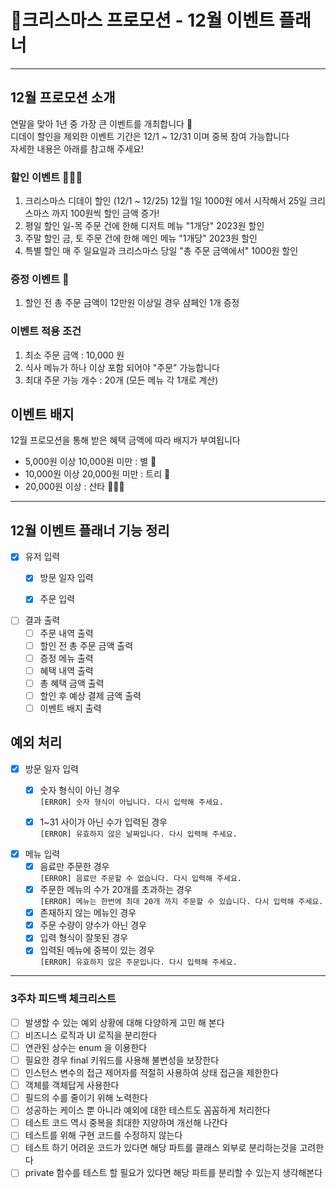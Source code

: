 # 🎄크리스마스 프로모션 - 12월 이벤트 플래너

---

## 12월 프로모션 소개

연말을 맞아 1년 중 가장 큰 이벤트를 개최합니다 🚀   
디데이 할인을 제외한 이벤트 기간은 12/1 ~ 12/31 이며 중복 참여 가능합니다   
자세한 내용은 아래를 참고해 주세요!

### 할인 이벤트 🧑🏻‍🎄

1. ‍크리스마스 디데이 할인 (12/1 ~ 12/25)
   12월 1일 1000원 에서 시작해서 25일 크리스마스 까지 100원씩 할인 금액 증가!
2. 평일 할인
   일-목 주문 건에 한해 디저트 메뉴 "1개당" 2023원 할인
3. 주말 할인
   금, 토 주문 건에 한해 메인 메뉴 "1개당" 2023원 할인
4. 특별 할인
   매 주 일요일과 크리스마스 당일 "총 주문 금액에서" 1000원 할인

### 증정 이벤트 🍾

1. 할인 전 총 주문 금액이 12만원 이상일 경우 샴페인 1개 증정

### 이벤트 적용 조건

1. 최소 주문 금액 : 10,000 원
2. 식사 메뉴가 하나 이상 포함 되어야 "주문" 가능합니다
3. 최대 주문 가능 개수 : 20개 (모든 메뉴 각 1개로 계산)

## 이벤트 배지

12월 프로모션을 통해 받은 혜택 금액에 따라 배지가 부여됩니다

- 5,000원 이상 10,000원 미만 : 별 🌟
- 10,000원 이상 20,000원 미만 : 트리 🎄
- 20,000원 이상 : 산타 🧑🏻‍🎄

---

## 12월 이벤트 플래너 기능 정리

- [x] 유저 입력
    - [x] 방문 일자 입력
    - [x] 주문 입력


- [ ] 결과 출력
    - [ ] 주문 내역 출력
    - [ ] 할인 전 총 주문 금액 출력
    - [ ] 증정 메뉴 출력
    - [ ] 혜택 내역 출력
    - [ ] 총 혜택 금액 출력
    - [ ] 할인 후 예상 결제 금액 출력
    - [ ] 이벤트 배지 출력

## 예외 처리

- [x] 방문 일자 입력
    - [x] 숫자 형식이 아닌 경우    
      ```[ERROR] 숫자 형식이 아닙니다. 다시 입력해 주세요.```
    - [x] 1~31 사이가 아닌 수가 입력된 경우  
      ```[ERROR] 유효하지 않은 날짜입니다. 다시 입력해 주세요.```


- [x] 메뉴 입력
    - [x] 음료만 주문한 경우   
      ```[ERROR] 음료만 주문할 수 없습니다. 다시 입력해 주세요.```
    - [x] 주문한 메뉴의 수가 20개를 초과하는 경우   
      ```[ERROR] 메뉴는 한번에 최대 20개 까지 주문할 수 있습니다. 다시 입력해 주세요.```
    - [x] 존재하지 않는 메뉴인 경우
    - [x] 주문 수량이 양수가 아닌 경우
    - [x] 입력 형식이 잘못된 경우
    - [x] 입력된 메뉴에 중복이 있는 경우   
      ```[ERROR] 유효하지 않은 주문입니다. 다시 입력해 주세요.```

---

### 3주차 피드백 체크리스트

- [ ] 발생할 수 있는 예외 상황에 대해 다양하게 고민 해 본다
- [ ] 비즈니스 로직과 UI 로직을 분리한다
- [ ] 연관된 상수는 enum 을 이용한다
- [ ] 필요한 경우 final 키워드를 사용해 불변성을 보장한다
- [ ] 인스턴스 변수의 접근 제어자를 적절히 사용하여 상태 접근을 제한한다
- [ ] 객체를 객체답게 사용한다
- [ ] 필드의 수를 줄이기 위해 노력한다
- [ ] 성공하는 케이스 뿐 아니라 예외에 대한 테스트도 꼼꼼하게 처리한다
- [ ] 테스트 코드 역시 중복을 최대한 지양하며 개선해 나간다
- [ ] 테스트를 위해 구현 코드를 수정하지 않는다
- [ ] 테스트 하기 어려운 코드가 있다면 해당 파트를 클래스 외부로 분리하는것을 고려한다
- [ ] private 함수를 테스트 할 필요가 있다면 해당 파트를 분리할 수 있는지 생각해본다
